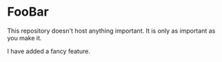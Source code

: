FooBar
======
This repository doesn't host anything important.  It is only as important as you make it. 

I have added a fancy feature.
